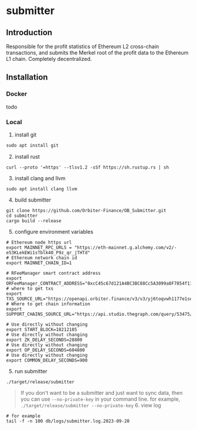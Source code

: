 # submitter

## Introduction

Responsible for the profit statistics of Ethereum L2 cross-chain transactions,
and submits the Merkel root of the profit data to the Ethereum L1 chain.
Completely decentralized.

## Installation

### Docker

todo

### Local

1. install git

```asm
sudo apt install git
```

2. install rust

```angular2html
curl --proto '=https' --tlsv1.2 -sSf https://sh.rustup.rs | sh
```

3. install clang and llvm

```angular2html
sudo apt install clang llvm
```

4. build submitter

```angular2html
git clone https://github.com/Orbiter-Finance/OB_Submitter.git
cd submitter
cargo build --release
```

5. configure environment variables

```shell
# Ethereum node https url
export MAINNET_RPC_URLS = "https://eth-mainnet.g.alchemy.com/v2/-e53KLekEWi1sTblk40_P9z_qr_jTHTd"
# Ethereum network chain id
export MAINNET_CHAIN_ID=1

# RFeeManager smart contract address
export ORFeeManager_CONTRACT_ADDRESS="0xcC45c67d121A4BC3BC88Cc5A3099a8F7854f11f6"
# where to get txs
export TXS_SOURCE_URL="https://openapi.orbiter.finance/v3/v3/yj6toqvwh1177e1sexfy0u1pxx5j8o47"
# Where to get chain information
export SUPPORT_CHAINS_SOURCE_URL="https://api.studio.thegraph.com/query/53475/dealer/version/latest"

# Use directly without changing
export START_BLOCK=18212105
# Use directly without changing
export ZK_DELAY_SECONDS=28800
# Use directly without changing
export OP_DELAY_SECONDS=604800
# Use directly without changing
export COMMON_DELAY_SECONDS=900
```

5. run submitter

```angular2html
./target/release/submitter
```

> If you don't want to be a submitter and just want to sync data, then you can use `--no-private-key` in your command line.
> for example, `./target/release/submitter --no-private-key` 6. view log

```shell
# for example
tail -f -n 100 db/logs/submitter.log.2023-09-20
```
